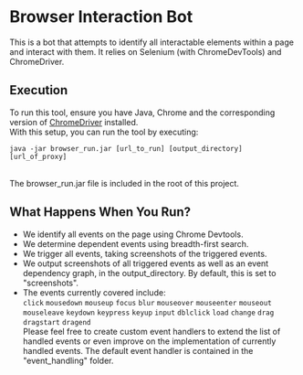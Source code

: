 # Browser Interaction Bot
This is a bot that attempts to identify all interactable elements within a page and interact with them. It relies on Selenium (with ChromeDevTools) and  ChromeDriver.

## Execution
To run this tool, ensure you have Java, Chrome and the corresponding version of <a href="https://chromedriver.chromium.org/downloads">ChromeDriver</a> installed.<br/>
With this setup, you can run the tool by executing:
<br/>
```
java -jar browser_run.jar [url_to_run] [output_directory] [url_of_proxy]
```
<br/>
The browser_run.jar file is included in the root of this project.

## What Happens When You Run?
- We identify all events on the page using Chrome Devtools.
- We determine dependent events using breadth-first search.
- We trigger all events, taking screenshots of the triggered events.
- We output screenshots of all triggered events as well as an event dependency graph, in the output_directory. By default, this is set to "screenshots".
- The events currently covered include:<br/>
```click```
```mousedown```
```mouseup```
```focus```
```blur```
```mouseover```
```mouseenter```
```mouseout```
```mouseleave```
```keydown```
```keypress```
```keyup```
```input```
```dblclick```
```load```
```change```
```drag```
```dragstart```
```dragend```\
Please feel free to create custom event handlers to extend the list of handled events or even improve on the implementation of currently handled events. The default event handler is contained in the "event_handling" folder.
